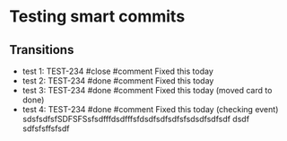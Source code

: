 # Testing smart commits

## Transitions
- test 1: TEST-234 #close #comment Fixed this today
- test 2: TEST-234 #done #comment Fixed this today
- test 3: TEST-234 #done #comment Fixed this today (moved card to done)
- test 4: TEST-234 #done #comment Fixed this today (checking event)
sdsfsdfsfSDFSFSsfsdfffdsdfffsfdsdfsdfsdfsfsdsdfsdfsdf
dsdf
sdfsfsffsfsdf
